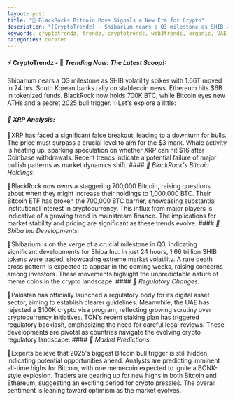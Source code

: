 ```yaml
---
layout: post
title: "🌇 BlackRocks Bitcoin Move Signals a New Era for Crypto"
description: "[CryptoTrendz] - Shibarium nears a Q3 milestone as SHIB volatility spikes with 1.66T moved in 24 hrs. South Korean banks rally on stablecoin news. Ethereum hits $6B in tokenized funds. BlackRock now holds 700K BTC, while Bitcoin eyes new ATHs and a secret 2025 bull trigger."
keywords: cryptotrendz, trendz, cryptotrends, web3trends, organic, UAE, Crypto, Bitcoin, stablecoin, Memecoin, CEO, bank, BTC, XRP, digital
categories: curated
---
```


#### ⚡ CryptoTrendz - 📌 *Trending Now: The Latest Scoop!:*

Shibarium nears a Q3 milestone as SHIB volatility spikes with 1.66T moved in 24 hrs. South Korean banks rally on stablecoin news. Ethereum hits $6B in tokenized funds. BlackRock now holds 700K BTC, while Bitcoin eyes new ATHs and a secret 2025 bull trigger. ✨Let's explore a little:


#### *🔖  XRP Analysis:*  

🔹XRP has faced a significant false breakout, leading to a downturn for bulls. The price must surpass a crucial level to aim for the $3 mark. Whale activity is heating up, sparking speculation on whether XRP can hit $16 after Coinbase withdrawals. Recent trends indicate a potential failure of major bullish patterns as market dynamics shift. #### *🔖  BlackRock's Bitcoin Holdings:*  

🔹BlackRock now owns a staggering 700,000 Bitcoin, raising questions about when they might increase their holdings to 1,000,000 BTC. Their Bitcoin ETF has broken the 700,000 BTC barrier, showcasing substantial institutional interest in cryptocurrency. This influx from major players is indicative of a growing trend in mainstream finance. The implications for market stability and pricing are significant as these trends evolve. #### *🔖  Shiba Inu Developments:*  

🔹Shibarium is on the verge of a crucial milestone in Q3, indicating significant developments for Shiba Inu. In just 24 hours, 1.66 trillion SHIB tokens were traded, showcasing extreme market volatility. A rare death cross pattern is expected to appear in the coming weeks, raising concerns among investors. These movements highlight the unpredictable nature of meme coins in the crypto landscape. #### *🔖  Regulatory Changes:*  

🔹Pakistan has officially launched a regulatory body for its digital asset sector, aiming to establish clearer guidelines. Meanwhile, the UAE has rejected a $100K crypto visa program, reflecting growing scrutiny over cryptocurrency initiatives. TON's recent staking plan has triggered regulatory backlash, emphasizing the need for careful legal reviews. These developments are pivotal as countries navigate the evolving crypto regulatory landscape. #### *🔖  Market Predictions:*  

🔹Experts believe that 2025's biggest Bitcoin bull trigger is still hidden, indicating potential opportunities ahead. Analysts are predicting imminent all-time highs for Bitcoin, with one memecoin expected to ignite a BONK-style explosion. Traders are gearing up for new highs in both Bitcoin and Ethereum, suggesting an exciting period for crypto presales. The overall sentiment is leaning toward optimism as the market evolves.